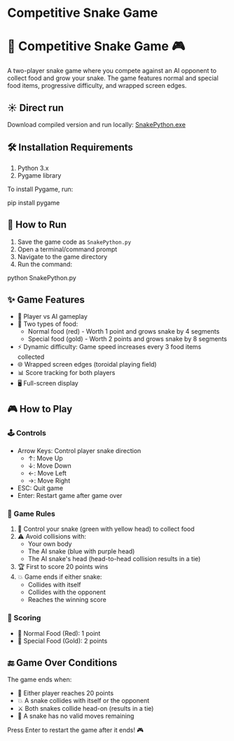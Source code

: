 ﻿# Competitive Snake Game
# 🐍 Competitive Snake Game 🎮

A two-player snake game where you compete against an AI opponent to collect food and grow your snake. The game features normal and special food items, progressive difficulty, and wrapped screen edges.

## ☀️ Direct run

Download compiled version and run locally:
[SnakePython.exe](https://github.com/dliedke/SnakePython/blob/master/dist/SnakePython.exe)

## 🛠️ Installation Requirements

1. Python 3.x
2. Pygame library

To install Pygame, run:

pip install pygame

## 🚀 How to Run

1. Save the game code as `SnakePython.py`
2. Open a terminal/command prompt
3. Navigate to the game directory
4. Run the command:

python SnakePython.py

## ✨ Game Features

- 🎯 Player vs AI gameplay
- 🍎 Two types of food:
  - Normal food (red) - Worth 1 point and grows snake by 4 segments
  - Special food (gold) - Worth 2 points and grows snake by 8 segments
- ⚡ Dynamic difficulty: Game speed increases every 3 food items collected
- 🌐 Wrapped screen edges (toroidal playing field)
- 📊 Score tracking for both players
- 🖥️ Full-screen display

## 🎮 How to Play

### 🕹️ Controls
- Arrow Keys: Control player snake direction
  - ↑: Move Up
  - ↓: Move Down
  - ←: Move Left
  - →: Move Right
- ESC: Quit game
- Enter: Restart game after game over

### 📜 Game Rules

1. 🎯 Control your snake (green with yellow head) to collect food
2. ⚠️ Avoid collisions with:
   - Your own body
   - The AI snake (blue with purple head)
   - The AI snake's head (head-to-head collision results in a tie)
3. 🏆 First to score 20 points wins
4. 💥 Game ends if either snake:
   - Collides with itself
   - Collides with the opponent
   - Reaches the winning score

### 💯 Scoring
- 🔴 Normal Food (Red): 1 point
- 🌟 Special Food (Gold): 2 points

## 🔚 Game Over Conditions

The game ends when:
- 🏅 Either player reaches 20 points
- 💥 A snake collides with itself or the opponent
- ⚔️ Both snakes collide head-on (results in a tie)
- 🚫 A snake has no valid moves remaining

Press Enter to restart the game after it ends! 🎮